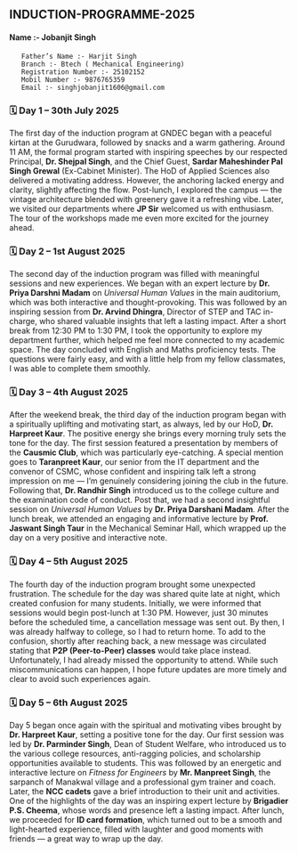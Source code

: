 ## INDUCTION-PROGRAMME-2025
#### Name :- Jobanjit Singh 
       Father’s Name :- Harjit Singh   
       Branch :- Btech ( Mechanical Engineering)
       Registration Number :- 25102152 
       Mobil Number :- 9876765359 
       Email :- singhjobanjit1606@gmail.com 

### 🗓️ Day 1 – 30th July 2025  
The first day of the induction program at GNDEC began with a peaceful kirtan at the Gurudwara, followed by snacks and a warm gathering. Around 11 AM, the formal program started with inspiring speeches by our respected Principal, **Dr. Shejpal Singh**, and the Chief Guest, **Sardar Maheshinder Pal Singh Grewal** (Ex-Cabinet Minister). The HoD of Applied Sciences also delivered a motivating address. However, the anchoring lacked energy and clarity, slightly affecting the flow. Post-lunch, I explored the campus — the vintage architecture blended with greenery gave it a refreshing vibe. Later, we visited our departments where **JP Sir** welcomed us with enthusiasm. The tour of the workshops made me even more excited for the journey ahead.

### 🗓️ Day 2 – 1st August 2025  
The second day of the induction program was filled with meaningful sessions and new experiences. We began with an expert lecture by **Dr. Priya Darshni Madam** on *Universal Human Values* in the main auditorium, which was both interactive and thought-provoking. This was followed by an inspiring session from **Dr. Arvind Dhingra**, Director of STEP and TAC in-charge, who shared valuable insights that left a lasting impact. After a short break from 12:30 PM to 1:30 PM, I took the opportunity to explore my department further, which helped me feel more connected to my academic space. The day concluded with English and Maths proficiency tests. The questions were fairly easy, and with a little help from my fellow classmates, I was able to complete them smoothly.

### 🗓️ Day 3 – 4th August 2025  
After the weekend break, the third day of the induction program began with a spiritually uplifting and motivating start, as always, led by our HoD, **Dr. Harpreet Kaur**. The positive energy she brings every morning truly sets the tone for the day. The first session featured a presentation by members of the **Causmic Club**, which was particularly eye-catching. A special mention goes to **Taranpreet Kaur**, our senior from the IT department and the convenor of CSMC, whose confident and inspiring talk left a strong impression on me — I’m genuinely considering joining the club in the future. Following that, **Dr. Randhir Singh** introduced us to the college culture and the examination code of conduct. Post that, we had a second insightful session on *Universal Human Values* by **Dr. Priya Darshani Madam**. After the lunch break, we attended an engaging and informative lecture by **Prof. Jaswant Singh Taur** in the Mechanical Seminar Hall, which wrapped up the day on a very positive and interactive note.

### 🗓️ Day 4 – 5th August 2025  
The fourth day of the induction program brought some unexpected frustration. The schedule for the day was shared quite late at night, which created confusion for many students. Initially, we were informed that sessions would begin post-lunch at 1:30 PM. However, just 30 minutes before the scheduled time, a cancellation message was sent out. By then, I was already halfway to college, so I had to return home. To add to the confusion, shortly after reaching back, a new message was circulated stating that **P2P (Peer-to-Peer) classes** would take place instead. Unfortunately, I had already missed the opportunity to attend. While such miscommunications can happen, I hope future updates are more timely and clear to avoid such 
experiences again.

### 🗓️ Day 5 – 6th August 2025  
Day 5 began once again with the spiritual and motivating vibes brought by **Dr. Harpreet Kaur**, setting a positive tone for the day. Our first session was led by **Dr. Parminder Singh**, Dean of Student Welfare, who introduced us to the various college resources, anti-ragging policies, and scholarship opportunities available to students. This was followed by an energetic and interactive lecture on *Fitness for Engineers* by **Mr. Manpreet Singh**, the sarpanch of Manakwal village and a professional gym trainer and coach. Later, the **NCC cadets** gave a brief introduction to their unit and activities. One of the highlights of the day was an inspiring expert lecture by **Brigadier P.S. Cheema**, whose words and presence left a lasting impact. After lunch, we proceeded for **ID card formation**, which turned out to be a smooth and light-hearted experience, filled with laughter and good moments with friends — a great way to wrap up the day.
